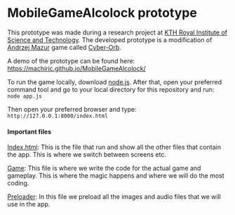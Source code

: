 # MobileGameAlcolock prototype
This prototype was made during a research project at [KTH Royal Institute of Science and Technology](https://www.kth.se/en). The developed prototype is a modification of [Andrzej Mazur](http://end3r.com/) game called [Cyber-Orb](https://github.com/EnclaveGames/Cyber-Orb). 

A demo of the prototype can be found here: https://machiric.github.io/MobileGameAlcolock/

To run the game locally, download [node.js](https://www.npmjs.com/package/http-server).
After that, open your preferred command tool and go to your local directory for this repository and run:
```node app.js```

Then open your preferred browser and type: `http://127.0.0.1:8000/index.html`

<!--You also need Phaser to run the project. [Here](http://phaser.io/download/stable) is a guide to download Phaser.-->

#### Important files

[Index.html](index.html): This is the file that run and show all the other files that contain the app. This is where we switch between screens etc.

[Game](src/Game.js): This file is where we write the code for the actual game and gameplay. This is where the magic happens and where we will do the most coding.

[Preloader](src/Preloader.js): In this file we preload all the images and audio files that we will use in the app.


